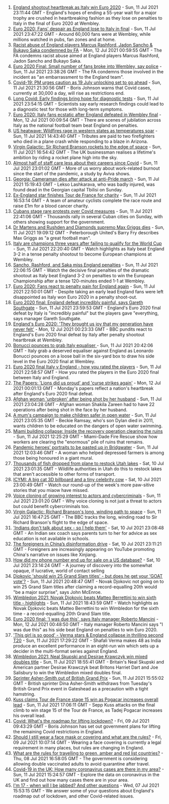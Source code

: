 1. [England shootout heartbreak as Italy win Euro 2020](https://www.bbc.co.uk/sport/football/51198762) - Sun, 11 Jul 2021 23:11:44 GMT - England's hopes of ending a 55-year wait for a major trophy are crushed in heartbreaking fashion as they lose on penalties to Italy in the final of Euro 2020 at Wembley.
2. [Euro 2020: Fans' despair as England lose to Italy in final](https://www.bbc.co.uk/news/uk-57800036) - Sun, 11 Jul 2021 23:47:22 GMT - Around 60,000 fans were at Wembley, while millions watched in pubs, fan zones and at home.
3. [Racist abuse of England players Marcus Rashford, Jadon Sancho & Bukayo Saka condemned by FA](https://www.bbc.co.uk/sport/football/57800431) - Mon, 12 Jul 2021 00:59:55 GMT - The FA condemns racist abuse aimed at England players Marcus Rashford, Jadon Sancho and Bukayo Saka.
4. [Euro 2020 Final: Small number of fans broke into Wembley, say police](https://www.bbc.co.uk/news/uk-57799271) - Sun, 11 Jul 2021 23:38:26 GMT - The FA condemns those involved in the incident as "an embarrassment to the England team".
5. [Covid-19: PM urges caution as 19 July unlocking set to go ahead](https://www.bbc.co.uk/news/uk-57797657) - Sun, 11 Jul 2021 21:30:56 GMT - Boris Johnson warns that Covid cases, currently at 30,000 a day, will rise as restrictions end.
6. [Long Covid: Early findings bring hope for diagnostic tests](https://www.bbc.co.uk/news/health-57776010) - Sun, 11 Jul 2021 23:54:15 GMT - Scientists say early research findings could lead to a diagnostic test for those with long-term symptoms.
7. [Euro 2020: Italy fans ecstatic after England defeated in Wembley final](https://www.bbc.co.uk/news/world-europe-57800151) - Mon, 12 Jul 2021 00:09:54 GMT - There are scenes of jubilation across Italy as the national football team beat England on penalties.
8. [US heatwave: Wildfires rage in western states as temperatures soar](https://www.bbc.co.uk/news/world-us-canada-57794263) - Sun, 11 Jul 2021 14:43:40 GMT - Tributes are paid to two firefighters who died in a plane crash while responding to a blaze in Arizona.
9. [Virgin Galactic: Sir Richard Branson rockets to the edge of space](https://www.bbc.co.uk/news/science-environment-57797297) - Sun, 11 Jul 2021 16:54:42 GMT - The UK businessman realises a lifetime's ambition by riding a rocket plane high into the sky.
10. [Almost half of staff care less about their careers since Covid](https://www.bbc.co.uk/news/business-57798908) - Sun, 11 Jul 2021 23:01:02 GMT - More of us worry about work-related burnout since the start of the pandemic, a study by Aviva shows.
11. [Georgia: Cameraman dies after attack at anti-Pride march](https://www.bbc.co.uk/news/world-europe-57797467) - Sun, 11 Jul 2021 15:19:43 GMT - Lekso Lashkarava, who was badly injured, was found dead in the Georgian capital Tbilisi on Sunday.
12. [Ex-England star finishes Tour de France for charity](https://www.bbc.co.uk/news/uk-england-57798457) - Sun, 11 Jul 2021 16:53:14 GMT - A team of amateur cyclists complete the race route and raise £1m for a blood cancer charity.
13. [Cubans stage rare protests over Covid measures](https://www.bbc.co.uk/news/world-latin-america-57799852) - Sun, 11 Jul 2021 22:41:06 GMT - Thousands rally in several Cuban cities on Sunday, with others showing support for the government.
14. [Dr Martens and Rushden and Diamonds supremo Max Griggs dies](https://www.bbc.co.uk/news/uk-england-northamptonshire-57796712) - Sun, 11 Jul 2021 19:09:12 GMT - Peterborough United's Barry Fry describes Max Griggs as "a great football man".
15. [Italy are champions three years after failing to qualify for the World Cup  ](https://www.bbc.co.uk/sport/av/football/57799875) - Sun, 11 Jul 2021 22:20:40 GMT - Watch highlights as Italy beat England 3-2 in a tense penalty shootout to become European champions at Wembley.
16. [Sancho, Rashford, and Saka miss England penalties](https://www.bbc.co.uk/sport/av/football/57800161) - Sun, 11 Jul 2021 22:06:15 GMT - Watch the decisive final penalties of the dramatic shootout as Italy beat England 3-2 on penalties to win the European Championship after a tense 120-minutes ended 1-1 at Wembley.
17. [Euro 2020: Fans react to penalty pain for England again](https://www.bbc.co.uk/news/uk-57798771) - Sun, 11 Jul 2021 22:50:01 GMT - Despite taking an early lead England fans were left disappointed as Italy won Euro 2020 in a penalty shoot-out.
18. [Euro 2020 final: England defeat incredibly painful, says Gareth Southgate](https://www.bbc.co.uk/sport/football/57800221) - Sun, 11 Jul 2021 23:59:53 GMT - England's Euro 2020 final defeat by Italy is "incredibly painful" but the players gave "everything, says manager Gareth Southgate.
19. [England's Euro 2020: 'They brought us joy that my generation have never felt'](https://www.bbc.co.uk/sport/football/57800201) - Mon, 12 Jul 2021 00:23:33 GMT - BBC pundits react to England's Euro 2020 final defeat by Italy after penalty shootout heartbreak at Wembley.
20. [Bonucci pounces to grab Italy equaliser ](https://www.bbc.co.uk/sport/av/football/57799636) - Sun, 11 Jul 2021 20:42:06 GMT - Italy grab a deserved equaliser against England as Leonardo Bonucci pounces on a loose ball in the six-yard box to draw his side level in the Euro 2020 final at Wembley.
21. [Euro 2020 final Italy v England - how you rated the players](https://www.bbc.co.uk/sport/football/51199329) - Sun, 11 Jul 2021 22:58:57 GMT - How you rated the players in the Euro 2020 final between Italy and England.
22. [The Papers: 'Lions did us proud' and 'curse strikes again'](https://www.bbc.co.uk/news/blogs-the-papers-57799821) - Mon, 12 Jul 2021 00:01:13 GMT - Monday's papers reflect a nation's heartbreak after England's Euro 2020 final defeat.
23. [Afghan woman 'unbroken' after being shot by her husband](https://www.bbc.co.uk/news/world-asia-57779841) - Sun, 11 Jul 2021 23:04:28 GMT - Afghan woman Shakila Zareen had to have 22 operations after being shot in the face by her husband.
24. [A mum's campaign to make children safer in open water](https://www.bbc.co.uk/news/uk-57777429) - Sun, 11 Jul 2021 23:05:35 GMT - Beckie Ramsay, who's son Dylan died in 2011, wants children to be educated on the dangers of open water swimming.
25. [Miami building collapse: Inside the recovery operation clearing the ruins](https://www.bbc.co.uk/news/world-us-canada-57795441) - Sun, 11 Jul 2021 12:25:29 GMT - Miami-Dade Fire Rescue show how workers are clearing the "enormous" pile of ruins that remains.
26. [Pandemic heroes' portraits to be pasted up in Bridgwater](https://www.bbc.co.uk/news/uk-england-somerset-57788657) - Sun, 11 Jul 2021 12:03:46 GMT - A woman who helped depressed farmers is among those being honoured in a giant mural.
27. [Thousands of fish dropped from plane to restock Utah lakes](https://www.bbc.co.uk/news/world-us-canada-57793082) - Sat, 10 Jul 2021 23:01:35 GMT - Wildlife authorities in Utah do this to restock lakes that aren't accessible to other forms of transport.
28. [ICYMI: A big cat 3D billboard and a tiny celebrity cow](https://www.bbc.co.uk/news/world-57771740) - Sat, 10 Jul 2021 23:00:49 GMT - Watch our round-up of the week's more paw-sitive stories that you miaow have missed.
29. [Voice cloning of growing interest to actors and cybercriminals](https://www.bbc.co.uk/news/business-57761873) - Sun, 11 Jul 2021 23:01:20 GMT - Why voice cloning is not just a threat to actors but could benefit cybercriminals too.
30. [Virgin Galactic: Richard Branson's long, winding path to space](https://www.bbc.co.uk/news/science-environment-57798167) - Sun, 11 Jul 2021 16:47:25 GMT - The BBC tracks the long, winding road to Sir Richard Branson's flight to the edge of space.
31. ['Indians don't talk about sex - so I help them'](https://www.bbc.co.uk/news/stories-56838660) - Sat, 10 Jul 2021 23:08:48 GMT - An Indian sex coach says parents turn to her for advice as sex education is not available in schools.
32. [The foreigners in China’s disinformation drive](https://www.bbc.co.uk/news/world-asia-china-57780023) - Sat, 10 Jul 2021 23:11:21 GMT - Foreigners are increasingly appearing on YouTube promoting China's narrative on issues like Xinjiang.
33. [How did my phone number end up for sale on a US database?](https://www.bbc.co.uk/news/technology-57443597) - Sat, 10 Jul 2021 23:14:24 GMT - A journey of discovery into the somewhat opaque, if lucrative, world of contact selling
34. [Djokovic 'should win 25 Grand Slam titles' - but does he get your 'GOAT vote'?](https://www.bbc.co.uk/sport/tennis/57768307) - Sun, 11 Jul 2021 20:48:47 GMT - Novak Djokovic not going on to win 25 Grand Slam titles after claiming a record-equalling 20th would "be a major surprise", says John McEnroe.
35. [Wimbledon 2021: Novak Djokovic beats Matteo Berrettini to win sixth title - highlights](https://www.bbc.co.uk/sport/av/tennis/57798311) - Sun, 11 Jul 2021 18:43:59 GMT - Watch highlights as Novak Djokovic beats Matteo Berrettini to win Wimbledon for the sixth time - a record-equalling 20th Grand Slam title.
36. [Euro 2020 final: 'I was due this', says Italy manager Roberto Mancini](https://www.bbc.co.uk/sport/football/57800386) - Mon, 12 Jul 2021 00:48:50 GMT - Italy manager Roberto Mancini says "I was due this" as his side beat England on penalties to win Euro 2020.
37. ['This girl is so good' - Verma stars & England collapse in thrilling second T20](https://www.bbc.co.uk/sport/cricket/57798277) - Sun, 11 Jul 2021 17:29:22 GMT - Shafali Verma makes 48 as India produce an excellent performance in an eight-run win which sets up a decider in the multi-format series against England.
38. [Wimbledon 2021: Neal Skupski and Desirae Krawczyk win mixed doubles title](https://www.bbc.co.uk/sport/tennis/57799241) - Sun, 11 Jul 2021 18:55:41 GMT - Britain's Neal Skupski and American partner Desirae Krawczyk beat Britons Harriet Dart and Joe Salisbury to win the Wimbledon mixed doubles final.
39. [Sprinter Asher-Smith out of British Grand Prix](https://www.bbc.co.uk/sport/athletics/57797917) - Sun, 11 Jul 2021 15:55:02 GMT - British sprinter Dina Asher-Smith withdraws from Tuesday's British Grand Prix event in Gateshead as a precaution with a tight hamstring.
40. [Kuss claims Tour de France stage 15 win as Pogacar increases overall lead](https://www.bbc.co.uk/sport/cycling/57797623) - Sun, 11 Jul 2021 17:06:11 GMT - Sepp Kuss attacks on the final climb to win stage 15 of the Tour de France, as Tadej Pogacar increases his overall lead.
41. [Covid: What's the roadmap for lifting lockdown?](https://www.bbc.co.uk/news/explainers-52530518) - Fri, 09 Jul 2021 09:43:29 GMT - Boris Johnson has set out government plans for lifting the remaining Covid restrictions in England.
42. [Should I still wear a face mask or covering and what are the rules?](https://www.bbc.co.uk/news/health-51205344) - Fri, 09 Jul 2021 10:07:14 GMT - Wearing a face covering is currently a legal requirement in many places, but rules are changing in England.
43. [What are the rules for travelling to green, amber and red list countries?](https://www.bbc.co.uk/news/explainers-52544307) - Thu, 08 Jul 2021 16:58:05 GMT - The government is considering allowing double vaccinated adults to avoid quarantine after travel.
44. [Covid-19 in the UK: How many coronavirus cases are there in my area?](https://www.bbc.co.uk/news/uk-51768274) - Sun, 11 Jul 2021 15:24:57 GMT - Explore the data on coronavirus in the UK and find out how many cases there are in your area.
45. [I'm 17 - when will I be jabbed? And other questions](https://www.bbc.co.uk/news/world-asia-china-51176409) - Wed, 07 Jul 2021 15:53:15 GMT - We answer some of your questions about England's roadmap out of lockdown, and other Covid-related issues.

